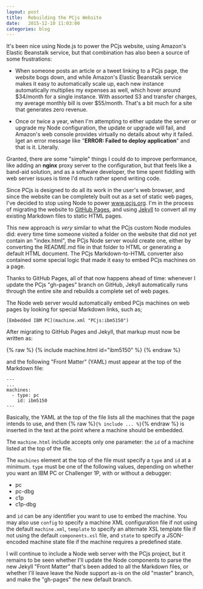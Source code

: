 ```yaml
---
layout: post
title:  Rebuilding the PCjs Website
date:   2015-12-10 11:03:00
categories: blog
---
```


It's been nice using Node.js to power the PCjs website, using Amazon's Elastic Beanstalk service, but that combination
has also been a source of some frustrations:

* When someone posts an article or a tweet linking to a PCjs page, the website bogs down, and while Amazon's Elastic
Beanstalk service makes it easy to automatically scale up, each new instance automatically multiplies my expenses as well,
which hover around $34/month for a single instance.  With assorted S3 and transfer charges, my average monthly bill is
over $55/month.  That's a bit much for a site that generates zero revenue.

* Once or twice a year, when I'm attempting to either update the server or upgrade my Node configuration, the update
or upgrade will fail, and Amazon's web console provides virtually no details about why it failed.  Iget an error message
like "**ERROR: Failed to deploy application**" and that is it.  Literally.

Granted, there are some "simple" things I could do to improve performance, like adding an **nginx** proxy server to
the configuration, but that feels like a band-aid solution, and as a software developer, the time spent fiddling with
web server issues is time I'd much rather spend writing code.

Since PCjs is designed to do all its work in the user's web browser, and since the website can be completely built out
as a set of static web pages, I've decided to stop using Node to power www.pcjs.org.  I'm in the process of migrating
the website to [GitHub Pages](https://pages.github.com/), and using [Jekyll](https://help.github.com/articles/using-jekyll-with-pages/)
to convert all my existing Markdown files to static HTML pages.

This new approach is *very* similar to what the PCjs custom Node modules did: every time time someone visited a folder
on the website that did not yet contain an "index.html", the PCjs Node server would create one, either by converting the
README.md file in that folder to HTML or generating a default HTML document.  The PCjs Markdown-to-HTML converter also
contained some special logic that made it easy to embed PCjs machines on a page.

Thanks to GitHub Pages, all of that now happens ahead of time: whenever I update the PCjs "gh-pages" branch on GitHub,
Jekyll automatically runs through the entire site and rebuilds a complete set of web pages.

The Node web server would automatically embed PCjs machines on web pages by looking for special Markdown links, such as;

	[Embedded IBM PC](machine.xml "PCjs:ibm5150")

After migrating to GitHub Pages and Jekyll, that markup must now be written as:

{% raw %}
	{% include machine.html id="ibm5150" %}
{% endraw %}

and the following "Front Matter" (YAML) must appear at the top of the Markdown file:

	---
	...
	machines:
	  - type: pc
	    id: ibm5150
	---

Basically, the YAML at the top of the file lists all the machines that the page intends to use, and then
{% raw %}`{% include ... %}`{% endraw %} is inserted in the text at the point where a machine should be embedded.

The `machine.html` include accepts only one parameter: the `id` of a machine listed at the top of the file.

The `machines` element at the top of the file must specify a `type` and `id` at a minimum.  `type` must be one of
the following values, depending on whether you want an IBM PC or Challenger 1P, with or without a debugger:

- pc
- pc-dbg
- c1p
- c1p-dbg

and `id` can be any identifier you want to use to embed the machine.  You may also use `config` to specify a machine XML
configuration file if not using the default `machine.xml`, `template` to specify an alternate XSL template file if not
using the default `components.xsl` file, and `state` to specify a JSON-encoded machine state file if the machine
requires a predefined state.

I will continue to include a Node web server with the PCjs project, but it remains to be seen whether I'll update the
Node components to parse the new Jekyll "Front Matter" that's been added to all the Markdown files, or whether I'll leave
leave the Node support as-is on the old "master" branch, and make the "gh-pages" the new default branch.
